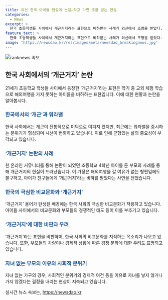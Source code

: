```yaml
---
title: 외신 한국 아이들 현실에 눈길…학교 가면 조롱 받는 현실
categories:
  - News
excerpt: >
  한국 초등학생들 사이에서 개근거지라는 표현으로 비하받는 사례가 외신에서 조명을 받았다. 이로 인해 한국의 극단적인 비교문화에 대한 비판도 함께 덧붙여지고 있다. 개근이 고귀한 가치로 여겨지던 한국 사회에서는 워라밸을 중시하며 균형을 추구하는 분위기가 형성되고 있는 것으로 나타났다. 특히 무자녀 부부들은 경쟁이 심한 사회적 분위기와 경제적 여유 부족으로 인해 자녀를 갖지 않는 이유로 꼽고 있으며, 이에 대한 비판도 나오고 있다. 이러한 상황에서 한국의 비교 문화와 개근거지 문화에 대한 사회적 관점이 변화하고 있는 것으로 나타났다.
feature_text: >
  한국 초등학생들 사이에서 개근거지라는 표현으로 비하받는 사례가 외신에서 조명을 받았다. 이로 인해 한국의 극단적인 비교문화에 대한 비판도 함께 덧붙여지고 있다. 개근이 고귀한 가치로 여겨지던 한국 사회에서는 워라밸을 중시하며 균형을 추구하는 분위기가 형성되고 있는 것으로 나타났다. 특히 무자녀 부부들은 경쟁이 심한 사회적 분위기와 경제적 여유 부족으로 인해 자녀를 갖지 않는 이유로 꼽고 있으며, 이에 대한 비판도 나오고 있다. 이러한 상황에서 한국의 비교 문화와 개근거지 문화에 대한 사회적 관점이 변화하고 있는 것으로 나타났다.
image: 'https://newsdao.kr/res/images/meta/newsdao_breakingnews.jpg'
---
```


<p><img src="https://newsdao.kr/res/images/meta/newsdao_breakingnews.jpg" alt="ranknews 속보" /></p>

<h2 data-ke-size="size26">한국 사회에서의 ‘개근거지’ 논란</h2>

<p data-ke-size="size16">21세기 초등학교 학생들 사이에서 등장한 ‘개근거지’라는 표현은 학기 중 교외 체험 학습으로 해외여행을 가지 못하는 아이들을 비하하는 표현입니다. 이에 대한 현황과 논란을 알아봅시다.</p>

<h3><b><span style="color: #1a5490;">한국에서의 ‘개근’과 워라밸</span></b></h3>

<p data-ke-size="size16">한국 사회에서는 개근이 전통적으로 미덕으로 여겨져 왔지만, 최근에는 워라밸을 중시하는 분위기가 형성되며 시선이 변화하고 있습니다. 이로 인해 균형있는 삶의 중요성이 부각되고 있습니다.</p>

<h3><b><span style="color: #1a5490;">‘개근거지’ 논란의 사례</span></b></h3>

<p data-ke-size="size16">한 온라인 커뮤니티를 통해 논란이 되었던 초등학교 4학년 아이를 둔 부모의 사례를 통해 개근거지의 현실이 드러났습니다. 이 가정은 해외여행을 갈 여유가 없는 형편임에도 불구하고, 아이가 친구들에게 ‘개근거지’라는 비하를 받았다는 사연을 전했습니다.</p>

<h3><b><span style="color: #1a5490;">한국의 극심한 비교문화와 ‘개근거지’</span></b></h3>

<p data-ke-size="size16">‘개근거지’ 용어가 탄생된 배경에는 한국 사회의 극심한 비교문화가 작용하고 있습니다. 아이들 사이에서의 비교문화와 부모들의 경쟁적인 태도 등이 이를 부추기고 있습니다.</p>

<h3><b><span style="color: #1a5490;">‘개근거지’에 대한 비판과 우려</span></b></h3>

<p data-ke-size="size16">‘개근거지’라는 표현을 비판하며, 한국 사회의 비교문화를 지적하는 목소리가 나오고 있습니다. 또한, 부모들의 차량이나 경제적 상황에 따른 경쟁 문화에 대한 우려도 표명되고 있습니다.</p>

<h3><b><span style="color: #1a5490;">자녀 없는 부모의 이유와 사회적 분위기</span></b></h3>

<p data-ke-size="size16">자녀 없는 가구의 경우, 사회적인 분위기와 경제적 여건 등을 이유로 자녀를 낳지 않거나 가지 않겠다는 결정을 내리는 현상이 지속되고 있습니다.</p>
실시간 뉴스 속보는, <a href="https://newsdao.kr" rel="dofollow">https://newsdao.kr</a>


